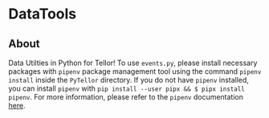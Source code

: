 # DataTools

## About

Data Utilties in Python for Tellor!
To use `events.py`, please install necessary packages with `pipenv` package management tool using the command `pipenv install` inside the `PyTellor` directory. If you do not have `pipenv` installed, you can install `pipenv` with `pip install --user pipx && $ pipx install pipenv`. For more information, please refer to the `pipenv` documentation [here](https://pipenv.pypa.io/en/latest/). 
